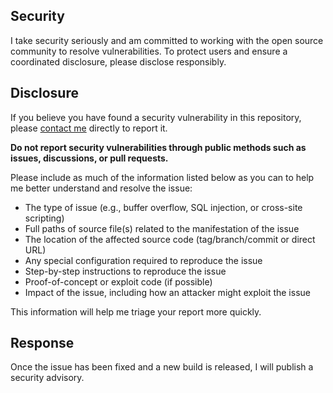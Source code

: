 <!-- Many thanks to Github for providing this template. https://github.com/github/platform-samples/security/policy -->

## Security

I take security seriously and am committed to working with the open source community to resolve vulnerabilities. To protect users and ensure a coordinated disclosure, please disclose responsibly.

## Disclosure

If you believe you have found a security vulnerability in this repository, please [contact me][maintainer] directly to report it.

**Do not report security vulnerabilities through public methods such as issues, discussions, or pull requests.**

Please include as much of the information listed below as you can to help me better understand and resolve the issue:

-   The type of issue (e.g., buffer overflow, SQL injection, or cross-site scripting)
-   Full paths of source file(s) related to the manifestation of the issue
-   The location of the affected source code (tag/branch/commit or direct URL)
-   Any special configuration required to reproduce the issue
-   Step-by-step instructions to reproduce the issue
-   Proof-of-concept or exploit code (if possible)
-   Impact of the issue, including how an attacker might exploit the issue

This information will help me triage your report more quickly.

## Response

Once the issue has been fixed and a new build is released, I will publish a security advisory.


[maintainer]: https://graphicartquest.com/author/scott-lassiter/
